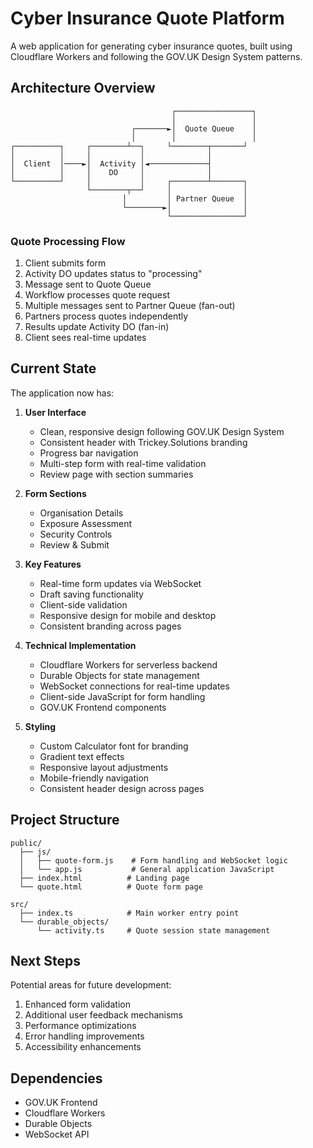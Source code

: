 # Cyber Insurance Quote Platform

A web application for generating cyber insurance quotes, built using Cloudflare Workers and following the GOV.UK Design System patterns.

## Architecture Overview

```
                                    ┌─────────────────┐
                                    │                 │
                           ┌───────►│  Quote Queue    │
                           │        │                 │
┌──────────┐     ┌────────┴──┐     └────────┬───────┘
│          │     │           │              │
│  Client  │────►│  Activity │◄─────────────┤
│          │     │    DO     │              │
└──────────┘     │           │     ┌────────┴───────┐
                 └────────┬──┘     │                │
                         │         │ Partner Queue  │
                         └────────►│                │
                                   └────────────────┘
```

### Quote Processing Flow
1. Client submits form
2. Activity DO updates status to "processing"
3. Message sent to Quote Queue
4. Workflow processes quote request
5. Multiple messages sent to Partner Queue (fan-out)
6. Partners process quotes independently
7. Results update Activity DO (fan-in)
8. Client sees real-time updates

## Current State

The application now has:

1. **User Interface**
   - Clean, responsive design following GOV.UK Design System
   - Consistent header with Trickey.Solutions branding
   - Progress bar navigation
   - Multi-step form with real-time validation
   - Review page with section summaries

2. **Form Sections**
   - Organisation Details
   - Exposure Assessment
   - Security Controls
   - Review & Submit

3. **Key Features**
   - Real-time form updates via WebSocket
   - Draft saving functionality
   - Client-side validation
   - Responsive design for mobile and desktop
   - Consistent branding across pages

4. **Technical Implementation**
   - Cloudflare Workers for serverless backend
   - Durable Objects for state management
   - WebSocket connections for real-time updates
   - Client-side JavaScript for form handling
   - GOV.UK Frontend components

5. **Styling**
   - Custom Calculator font for branding
   - Gradient text effects
   - Responsive layout adjustments
   - Mobile-friendly navigation
   - Consistent header design across pages

## Project Structure

```
public/
  ├── js/
  │   ├── quote-form.js    # Form handling and WebSocket logic
  │   └── app.js           # General application JavaScript
  ├── index.html          # Landing page
  └── quote.html          # Quote form page

src/
  ├── index.ts            # Main worker entry point
  └── durable_objects/
      └── activity.ts     # Quote session state management
```

## Next Steps

Potential areas for future development:
1. Enhanced form validation
2. Additional user feedback mechanisms
3. Performance optimizations
4. Error handling improvements
5. Accessibility enhancements

## Dependencies

- GOV.UK Frontend
- Cloudflare Workers
- Durable Objects
- WebSocket API 